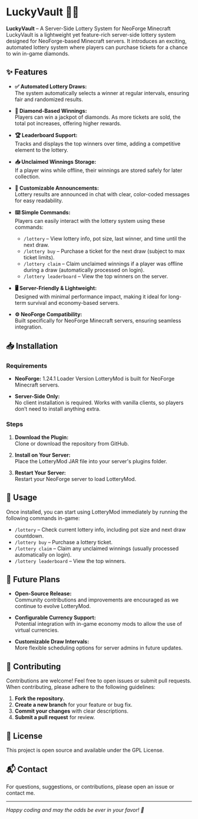 # LuckyVault 🎲💎

**LuckyVault** – A Server-Side Lottery System for NeoForge Minecraft  
LuckyVault is a lightweight yet feature-rich server-side lottery system designed for NeoForge-based Minecraft servers. It introduces an exciting, automated lottery system where players can purchase tickets for a chance to win in-game diamonds.

## ✨ Features

- **✅ Automated Lottery Draws:**  
  The system automatically selects a winner at regular intervals, ensuring fair and randomized results.

- **💎 Diamond-Based Winnings:**  
  Players can win a jackpot of diamonds. As more tickets are sold, the total pot increases, offering higher rewards.

- **🏆 Leaderboard Support:**  
  Tracks and displays the top winners over time, adding a competitive element to the lottery.

- **📥 Unclaimed Winnings Storage:**  
  If a player wins while offline, their winnings are stored safely for later collection.

- **💬 Customizable Announcements:**  
  Lottery results are announced in chat with clear, color-coded messages for easy readability.

- **⌨️ Simple Commands:**  
  Players can easily interact with the lottery system using these commands:
  - ``/lottery`` – View lottery info, pot size, last winner, and time until the next draw.
  - ``/lottery buy`` – Purchase a ticket for the next draw (subject to max ticket limits).
  - ``/lottery claim`` – Claim unclaimed winnings if a player was offline during a draw (automatically processed on login).
  - ``/lottery leaderboard`` – View the top winners on the server.

- **🖥️ Server-Friendly & Lightweight:**  
  Designed with minimal performance impact, making it ideal for long-term survival and economy-based servers.

- **⚙️ NeoForge Compatibility:**  
  Built specifically for NeoForge Minecraft servers, ensuring seamless integration.

## 📥 Installation

### Requirements

- **NeoForge:**  1.24.1 Loader Version
  LotteryMod is built for NeoForge Minecraft servers.

- **Server-Side Only:**  
  No client installation is required. Works with vanilla clients, so players don’t need to install anything extra.

### Steps

1. **Download the Plugin:**  
   Clone or download the repository from GitHub.

2. **Install on Your Server:**  
   Place the LotteryMod JAR file into your server's plugins folder.

3. **Restart Your Server:**  
   Restart your NeoForge server to load LotteryMod.

## 🚀 Usage

Once installed, you can start using LotteryMod immediately by running the following commands in-game:

- ``/lottery`` – Check current lottery info, including pot size and next draw countdown.
- ``/lottery buy`` – Purchase a lottery ticket.
- ``/lottery claim`` – Claim any unclaimed winnings (usually processed automatically on login).
- ``/lottery leaderboard`` – View the top winners.

## 🔮 Future Plans

- **Open-Source Release:**  
  Community contributions and improvements are encouraged as we continue to evolve LotteryMod.

- **Configurable Currency Support:**  
  Potential integration with in-game economy mods to allow the use of virtual currencies.

- **Customizable Draw Intervals:**  
  More flexible scheduling options for server admins in future updates.

## 🤝 Contributing

Contributions are welcome! Feel free to open issues or submit pull requests. When contributing, please adhere to the following guidelines:

1. **Fork the repository.**
2. **Create a new branch** for your feature or bug fix.
3. **Commit your changes** with clear descriptions.
4. **Submit a pull request** for review.

## 📄 License

This project is open source and available under the GPL License.

## 📬 Contact

For questions, suggestions, or contributions, please open an issue or contact me.

---

*Happy coding and may the odds be ever in your favor! 🎲*
